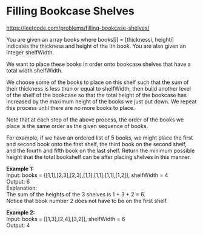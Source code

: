 # Filling Bookcase Shelves
https://leetcode.com/problems/filling-bookcase-shelves/

You are given an array books where books[i] = [thicknessi, heighti] indicates the thickness and height of the ith book. You are also given an integer shelfWidth.

We want to place these books in order onto bookcase shelves that have a total width shelfWidth.

We choose some of the books to place on this shelf such that the sum of their thickness is less than or equal to shelfWidth, then build another level of the shelf of the bookcase so that the total height of the bookcase has increased by the maximum height of the books we just put down. We repeat this process until there are no more books to place.

Note that at each step of the above process, the order of the books we place is the same order as the given sequence of books.

For example, if we have an ordered list of 5 books, we might place the first and second book onto the first shelf, the third book on the second shelf, and the fourth and fifth book on the last shelf.
Return the minimum possible height that the total bookshelf can be after placing shelves in this manner.


<b>Example 1:</b>\
Input: books = [[1,1],[2,3],[2,3],[1,1],[1,1],[1,1],[1,2]], shelfWidth = 4\
Output: 6\
Explanation:\
The sum of the heights of the 3 shelves is 1 + 3 + 2 = 6.\
Notice that book number 2 does not have to be on the first shelf.

<b>Example 2:</b>\
Input: books = [[1,3],[2,4],[3,2]], shelfWidth = 6\
Output: 4